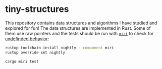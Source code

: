 # tiny-structures

This repository contains data structures and algorithms I have studied and explored for fun!
The data structures are implemented in Rust. Some of them use raw pointers and the tests 
should be run with [`miri`](https://github.com/rust-lang/miri)
to check for [undefinded behavior](https://doc.rust-lang.org/reference/behavior-considered-undefined.html):

```bash
rustup toolchain install nightly --component miri
rustup override set nightly

cargo miri test
```
